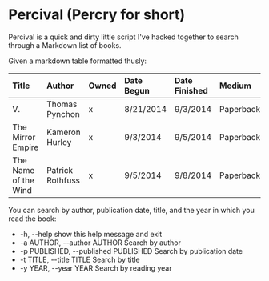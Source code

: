 # Percival (Percry for short)

Percival is a quick and dirty little script I've hacked together to search through a Markdown list of books.

Given a markdown table formatted thusly:

|Title|Author|Owned|Date Begun|Date Finished|Medium|First Published|
|:----|:-----|:----|:---------|:------------|:-----|:--------------|
|V.|Thomas Pynchon|x|8/21/2014|9/3/2014|Paperback|1963|
|The Mirror Empire|Kameron Hurley|x|9/3/2014|9/5/2014|Paperback|2014|
|The Name of the Wind|Patrick Rothfuss|x|9/5/2014|9/8/2014|Paperback|2007|

You can search by author, publication date, title, and the year in which you read the book:

  - -h, --help  show this help message and exit
  - -a AUTHOR, --author AUTHOR  Search by author
  - -p PUBLISHED, --published PUBLISHED  Search by publication date
  - -t TITLE, --title TITLE  Search by title
  - -y YEAR, --year YEAR  Search by reading year
